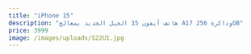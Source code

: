 ```yaml
---
title: "iPhone 15"
description: "هاتف آيفون 15 الجيل الجديد بمعالج A17 وذاكرة 256GB"
price: 3999
image: /images/uploads/S22U1.jpg
---
```

